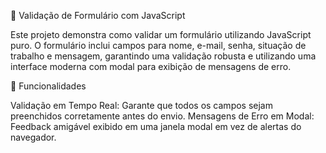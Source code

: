 📝 Validação de Formulário com JavaScript

Este projeto demonstra como validar um formulário utilizando JavaScript puro. O formulário inclui campos para nome, e-mail, senha, situação de trabalho e mensagem, garantindo uma validação robusta e utilizando uma interface moderna com modal para exibição de mensagens de erro.

🚀 Funcionalidades

Validação em Tempo Real: Garante que todos os campos sejam preenchidos corretamente antes do envio.
Mensagens de Erro em Modal: Feedback amigável exibido em uma janela modal em vez de alertas do navegador.
